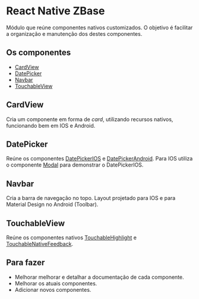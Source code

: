 # React Native ZBase

Módulo que reúne componentes nativos customizados. O objetivo é facilitar a organização e manutenção dos destes componentes.

## Os componentes

- [CardView](#cardview)
- [DatePicker](#datepicker)
- [Navbar](#vavbar)
- [TouchableView](#touchableview)

## CardView

Cria um componente em forma de *card*, utilizando recursos nativos, funcionando bem em IOS e Android.

## DatePicker

Reúne os componentes [DatePickerIOS](https://facebook.github.io/react-native/docs/datepickerios.html#datepickerios) e [DatePickerAndroid](https://facebook.github.io/react-native/docs/datepickerandroid.html#datepickerandroid). Para IOS utiliza o componente [Modal](https://facebook.github.io/react-native/docs/modal.html#modal) para demonstrar o DatePickerIOS.

## Navbar

Cria a barra de navegação no topo. Layout projetado para IOS e para Material Design no Android (Toolbar).

## TouchableView

Reúne os componentes nativos [TouchableHighlight](https://facebook.github.io/react-native/docs/touchablehighlight.html#touchablehighlight) e [TouchableNativeFeedback](https://facebook.github.io/react-native/docs/touchablenativefeedback.html#touchablenativefeedback).

## Para fazer

- Melhorar melhorar e detalhar a documentação de cada componente.
- Melhorar os atuais componentes.
- Adicionar novos componentes.
